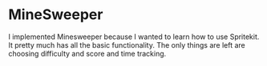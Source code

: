 MineSweeper
===========

I implemented Minesweeper because I wanted to learn how to use Spritekit.  It pretty much has all the basic functionality.  The only things are left are choosing difficulty and score and time tracking.